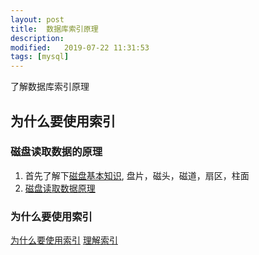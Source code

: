 ```yaml
---
layout: post
title:  数据库索引原理
description: 
modified:   2019-07-22 11:31:53
tags: [mysql]
---
```


了解数据库索引原理

## 为什么要使用索引

### 磁盘读取数据的原理
1. 首先了解下[磁盘基本知识][磁盘基本知识], 盘片，磁头，磁道，扇区，柱面
2. [磁盘读取数据原理][磁盘读取数据原理]

### 为什么要使用索引
[为什么要使用索引][为什么要使用索引]
[理解索引][理解索引]

















[磁盘基本知识]:https://www.cnblogs.com/jswang/p/9071847.html
[磁盘读取数据原理]: https://blog.csdn.net/hguisu/article/details/7408047
[为什么要使用索引]: https://www.cnblogs.com/tkzL/p/8708671.html
[理解索引]: https://juejin.im/post/5b08fcc86fb9a07a9b3666ac
